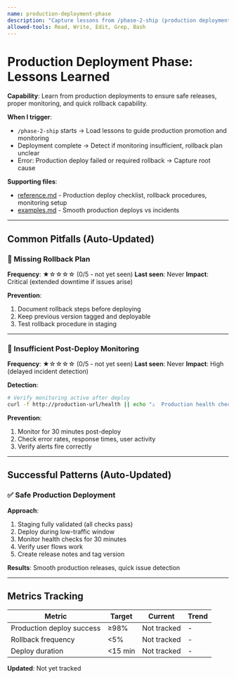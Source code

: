 ```yaml
---
name: production-deployment-phase
description: "Capture lessons from /phase-2-ship (production deployment). Auto-triggers when: promoting to production, creating release tags, monitoring post-deploy. Updates when: production deploy failures, rollback needed, monitoring alerts missed."
allowed-tools: Read, Write, Edit, Grep, Bash
---
```


# Production Deployment Phase: Lessons Learned

**Capability**: Learn from production deployments to ensure safe releases, proper monitoring, and quick rollback capability.

**When I trigger**:
- `/phase-2-ship` starts → Load lessons to guide production promotion and monitoring
- Deployment complete → Detect if monitoring insufficient, rollback plan unclear
- Error: Production deploy failed or required rollback → Capture root cause

**Supporting files**:
- [reference.md](reference.md) - Production deploy checklist, rollback procedures, monitoring setup
- [examples.md](examples.md) - Smooth production deploys vs incidents

---

## Common Pitfalls (Auto-Updated)

### 🚫 Missing Rollback Plan

**Frequency**: ★☆☆☆☆ (0/5 - not yet seen)
**Last seen**: Never
**Impact**: Critical (extended downtime if issues arise)

**Prevention**:
1. Document rollback steps before deploying
2. Keep previous version tagged and deployable
3. Test rollback procedure in staging

---

### 🚫 Insufficient Post-Deploy Monitoring

**Frequency**: ★☆☆☆☆ (0/5 - not yet seen)
**Last seen**: Never
**Impact**: High (delayed incident detection)

**Detection**:
```bash
# Verify monitoring active after deploy
curl -f http://production-url/health || echo "⚠️  Production health check failed"
```

**Prevention**:
1. Monitor for 30 minutes post-deploy
2. Check error rates, response times, user activity
3. Verify alerts fire correctly

---

## Successful Patterns (Auto-Updated)

### ✅ Safe Production Deployment

**Approach**:
1. Staging fully validated (all checks pass)
2. Deploy during low-traffic window
3. Monitor health checks for 30 minutes
4. Verify user flows work
5. Create release notes and tag version

**Results**: Smooth production releases, quick issue detection

---

## Metrics Tracking

| Metric | Target | Current | Trend |
|--------|--------|---------|-------|
| Production deploy success | ≥98% | Not tracked | - |
| Rollback frequency | <5% | Not tracked | - |
| Deploy duration | <15 min | Not tracked | - |

**Updated**: Not yet tracked
